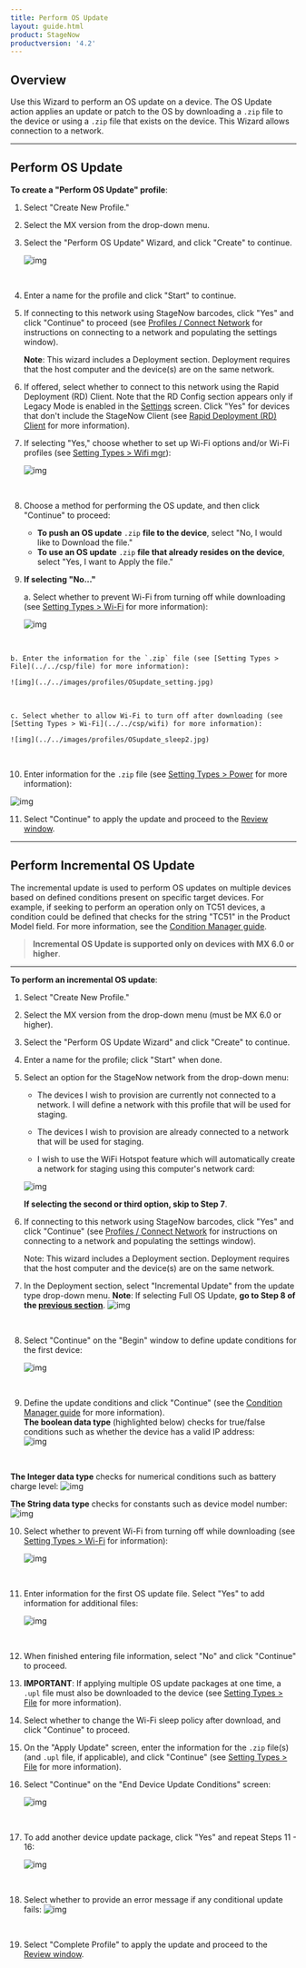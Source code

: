 ```yaml
---
title: Perform OS Update
layout: guide.html
product: StageNow
productversion: '4.2'
---
```


## Overview

Use this Wizard to perform an OS update on a device. The OS Update action applies an update or patch to the OS by downloading a `.zip` file to the device or using a `.zip` file that exists on the device. This Wizard allows connection to a network. 

-----

## Perform OS Update

**To create a "Perform OS Update" profile**:

1. Select "Create New Profile."

2. Select the MX version from the drop-down menu.

3. Select the "Perform OS Update" Wizard, and click "Create" to continue. 

    ![img](../../images/profiles/OSupdate_name.jpg)
<br>

4. Enter a name for the profile and click "Start" to continue.

5. If connecting to this network using StageNow barcodes, click "Yes" and click "Continue" to proceed (see [Profiles / Connect Network](../../Profiles/ConnectNetwork) for instructions on connecting to a network and populating the settings window).

    **Note**: This wizard includes a Deployment section. Deployment requires that the host computer and the device(s) are on the same network. 

6. If offered, select whether to connect to this network using the Rapid Deployment (RD) Client. Note that the RD Config section appears only if Legacy Mode is enabled in the [Settings](../../gettingstarted?Settings) screen. Click "Yes" for devices that don't include the StageNow Client (see [Rapid Deployment (RD) Client](../../stageclient?Rapid%20Deployment%20Client) for more information).

7. If selecting "Yes," choose whether to set up Wi-Fi options and/or Wi-Fi profiles (see [Setting Types > Wifi mgr](../../csp/wifi)):

    ![img](../../images/profiles/OSupdate_deploy1.jpg)
<br>

8. Choose a method for performing the OS update, and then click "Continue" to proceed:

    * **To push an OS update** `.zip` **file to the device**, select "No, I would like to Download the file."
    * **To use an OS update** `.zip` **file that already resides on the device**, select "Yes, I want to Apply the file."

9. **If selecting "No..."** 

    a. Select whether to prevent Wi-Fi from turning off while downloading (see [Setting Types > Wi-Fi](../../csp/wifi) for more information): 

    ![img](../../images/profiles/OSupdate_sleep.jpg)
<br>

    b. Enter the information for the `.zip` file (see [Setting Types > File](../../csp/file) for more information):

    ![img](../../images/profiles/OSupdate_setting.jpg)
<br>

    c. Select whether to allow Wi-Fi to turn off after downloading (see [Setting Types > Wi-Fi](../../csp/wifi) for more information):

    ![img](../../images/profiles/OSupdate_sleep2.jpg)
<br>

10. Enter information for the `.zip` file (see [Setting Types > Power](../../csp/power) for more information):

   ![img](../../images/profiles/OSupdate_sourcefile.jpg)
<br>

11. Select "Continue" to apply the update and proceed to the [Review window](../../stagingprofiles?Review).

-----

## Perform Incremental OS Update

The incremental update is used to perform OS updates on multiple devices based on defined conditions present on specific target devices. For example, if seeking to perform an operation only on TC51 devices, a condition could be defined that checks for the string "TC51" in the Product Model field. For more information, see the [Condition Manager guide](../../csp/condition/).  

> **Incremental OS Update is supported only on devices with MX 6.0 or higher**.

-----

**To perform an incremental OS update**:

1. Select "Create New Profile."

2. Select the MX version from the drop-down menu (must be MX 6.0 or higher).

3. Select the "Perform OS Update Wizard" and click "Create" to continue. 

4. Enter a name for the profile; click "Start" when done.

5. Select an option for the StageNow network from the drop-down menu:

   * The devices I wish to provision are currently not connected to a network. I will define a network with this profile that will be used for staging.

   * The devices I wish to provision are already connected to a network that will be used for staging. 

   * I wish to use the WiFi Hotspot feature which will automatically create a network for staging using this computer's network card:

   ![img](../../images/profiles/OSUpdate_6_NetworkType.jpg)

   **If selecting the second or third option, skip to Step 7**. 

6. If connecting to this network using StageNow barcodes, click "Yes" and click "Continue" (see [Profiles / Connect Network](../../Profiles/ConnectNetwork) for instructions on connecting to a network and populating the settings window). 

    Note: This wizard includes a Deployment section. Deployment requires that the host computer and the device(s) are on the same network. 

7. In the Deployment section, select "Incremental Update" from the update type drop-down menu.
    **Note**: If selecting Full OS Update, **go to Step 8 of the [previous section](#performosupdate)**.
   ![img](../../images/profiles/OSUpdate_6_UpdateType.jpg)
<br>

8. Select "Continue" on the "Begin" window to define update conditions for the first device:

   ![img](../../images/profiles/OSUpdate_6_Incremental1.jpg)
<br>

9. Define the update conditions and click "Continue" (see the [Condition Manager guide](../../csp/condition/) for more information). <br>
   **The boolean data type** (highlighted below) checks for true/false conditions such as whether the device has a valid IP address:  
   ![img](../../images/profiles/OSUpdate_6_Incremental2.jpg)
<br>

   **The Integer data type** checks for numerical conditions such as battery charge level: 
   ![img](../../images/profiles/sn_OS_incr1_upl.png)
<br>

   **The String data type** checks for constants such as device model number:  
   ![img](../../images/profiles/sn_OS_incr_upl.png)
<br>

10. Select whether to prevent Wi-Fi from turning off while downloading (see [Setting Types > Wi-Fi](../../csp/wifi) for information):

    ![img](../../images/profiles/OSupdate_sleep.jpg)
<br>

11. Enter information for the first OS update file. Select "Yes" to add information for additional files:

    ![img](../../images/profiles/OSUpdate_6_DownloadFile.jpg)
<br>

12. When finished entering file information, select "No" and click "Continue" to proceed.

13. **IMPORTANT**: If applying multiple OS update packages at one time, a `.upl` file must also be downloaded to the device (see [Setting Types > File](../../csp/file) for more information).

14. Select whether to change the Wi-Fi sleep policy after download, and click "Continue" to proceed.

15. On the "Apply Update" screen, enter the information for the `.zip` file(s) (and `.upl` file, if applicable), and click "Continue" (see [Setting Types > File](../../csp/file) for more information).

16. Select "Continue" on the "End Device Update Conditions" screen:

    ![img](../../images/profiles/OSUpdate_6_IncrementalEnd.jpg)
<br>

17. To add another device update package, click "Yes" and repeat Steps 11 - 16:

    ![img](../../images/profiles/OSUpdate_6_IncrementalAnother.jpg)
<br>

18. Select whether to provide an error message if any conditional update fails:
    ![img](../../images/profiles/OSUpdate_6_Review.jpg)
<br>

19. Select "Complete Profile" to apply the update and proceed to the [Review window](../../stagingprofiles?Review). 


